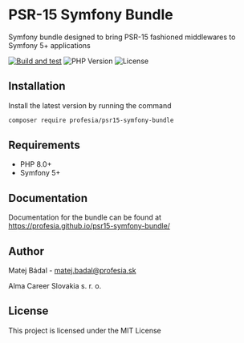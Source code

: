 # PSR-15 Symfony Bundle
Symfony bundle designed to bring PSR-15 fashioned middlewares to Symfony 5+ applications

[![Build and test](https://github.com/profesia/psr15-symfony-bundle/actions/workflows/test-runner.yml/badge.svg?branch=master)](https://github.com/profesia/psr15-symfony-bundle/actions/workflows/test-runner.yml)
![PHP Version](https://img.shields.io/packagist/php-v/profesia/psr15-symfony-bundle)
![License](https://img.shields.io/packagist/l/profesia/psr15-symfony-bundle)

## Installation
Install the latest version by running the command
```bash
composer require profesia/psr15-symfony-bundle
```
## Requirements
- PHP 8.0+
- Symfony 5+
## Documentation
Documentation for the bundle can be found at https://profesia.github.io/psr15-symfony-bundle/
## Author
Matej Bádal - matej.badal@profesia.sk

Alma Career Slovakia s. r. o.
## License
This project is licensed under the MIT License
